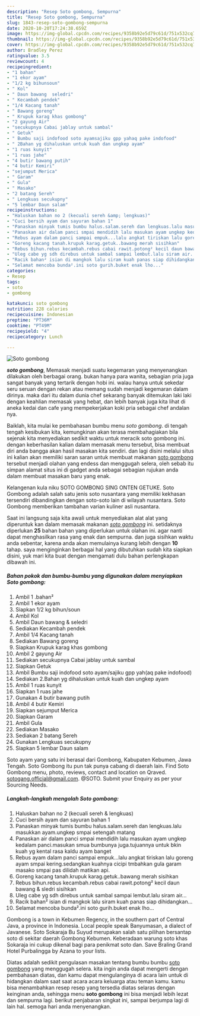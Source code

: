 ```yaml
---
description: "Resep Soto gombong, Sempurna"
title: "Resep Soto gombong, Sempurna"
slug: 1843-resep-soto-gombong-sempurna
date: 2020-10-20T17:24:38.659Z
image: https://img-global.cpcdn.com/recipes/9358b92e5d79c61d/751x532cq70/soto-gombong-foto-resep-utama.jpg
thumbnail: https://img-global.cpcdn.com/recipes/9358b92e5d79c61d/751x532cq70/soto-gombong-foto-resep-utama.jpg
cover: https://img-global.cpcdn.com/recipes/9358b92e5d79c61d/751x532cq70/soto-gombong-foto-resep-utama.jpg
author: Bradley Perez
ratingvalue: 3.5
reviewcount: 4
recipeingredient:
- "1 bahan"
- "1 ekor ayam"
- "1/2 kg bihunsoun"
- " Kol"
- " Daun bawang  seledri"
- " Kecambah pendek"
- "1/4 Kacang tanah"
- " Bawang goreng"
- " Krupuk karag khas gombong"
- "2 gayung Air"
- "secukupnya Cabai jablay untuk sambal"
- " Getuk"
- " Bumbu saji indofood soto ayamsajiku gpp yahaq pake indofood"
- " 2Bahan yg dihaluskan untuk kuah dan ungkep ayam"
- "1 ruas kunyit"
- "1 ruas jahe"
- "4 butir bawang putih"
- "4 butir Kemiri"
- "sejumput Merica"
- " Garam"
- " Gula"
- " Masako"
- "2 batang Sereh"
- " Lengkuas secukupny"
- "5 lembar Daun salam"
recipeinstructions:
- "Haluskan bahan no 2 (kecuali sereh &amp; lengkuas)"
- "Cuci bersih ayam dan sayuran bahan 1"
- "Panaskan minyak tumis bumbu halus.salam.sereh dan lengkuas.lalu masukkan ayam.ungkep smpai setengah matang"
- "Panaskan air dalam panci smpai mendidih lalu masukan ayam ungkep kedalam panci.masukan smua bumbunya juga.tujuannya untuk bkin kuah yg kental rasa kaldu ayam banget"
- "Rebus ayam dalam panci sampai empuk...lalu angkat tiriskan lalu goreng ayam smpai kering.sedangkan kuahnya cicipi tmbahkan gula garam masako smpai pas dilidah matikan api."
- "Goreng kacang tanah.krupuk karag.getuk..bawang merah sisihkan"
- "Rebus bihun.rebus kecambah.rebus cabai rawit.potong² kecil daun bawang &amp; sledri sisihkan"
- "Uleg cabe yg sdh direbus untuk sambal sampai lembut.lalu siram air..."
- "Racik bahan² isian di mangkok lalu siram kuah panas siap dihidangkan..."
- "Selamat mencoba bunda².ini soto gurih.buket enak lho..."
categories:
- Resep
tags:
- soto
- gombong

katakunci: soto gombong 
nutrition: 228 calories
recipecuisine: Indonesian
preptime: "PT36M"
cooktime: "PT49M"
recipeyield: "4"
recipecategory: Lunch

---
```



![Soto gombong](https://img-global.cpcdn.com/recipes/9358b92e5d79c61d/751x532cq70/soto-gombong-foto-resep-utama.jpg)

<b><i>soto gombong</i></b>, Memasak menjadi suatu kegemaran yang menyenangkan dilakukan oleh berbagai orang. bukan hanya para wanita, sebagian pria juga sangat banyak yang tertarik dengan hobi ini. walau hanya untuk sekedar seru seruan dengan rekan atau memang sudah menjadi kegemaran dalam dirinya. maka dari itu dalam dunia chef sekarang banyak ditemukan laki laki dengan keahlian memasak yang hebat, dan lebih banyak juga kita lihat di aneka kedai dan cafe yang mempekerjakan koki pria sebagai chef andalan nya.

Baiklah, kita mulai ke pembahasan bumbu menu <i>soto gombong</i>. di tengah tengah kesibukan kita, kemungkinan akan terasa membahagiakan bila sejenak kita menyediakan sedikit waktu untuk meracik soto gombong ini. dengan keberhasilan kalian dalam memasak menu tersebut, bisa membuat diri anda bangga akan hasil masakan kita sendiri. dan lagi disini melalui situs ini kalian akan memiliki saran saran untuk membuat makanan <u>soto gombong</u> tersebut menjadi olahan yang endess dan menggugah selera, oleh sebab itu simpan alamat situs ini di gadget anda sebagai sebagian rujukan anda dalam membuat masakan baru yang enak.

Kelangenan kula niku SOTO GOMBONG SING ONTEN GETUKE. Soto Gombong adalah salah satu jenis soto nusantara yang memiliki kekhasan tersendiri dibandingkan dengan soto-soto lain di wilayah nusantara. Soto Gombong memberikan tambahan varian kuliner asli nusantara.


Saat ini langsung saja kita awali untuk menyediakan alat alat yang diperuntuk kan dalam memasak makanan <u><i>soto gombong</i></u> ini. setidaknya diperlukan <b>25</b> bahan bahan yang diperlukan untuk olahan ini. agar nanti dapat menghasilkan rasa yang enak dan sempurna. dan juga sisihkan waktu anda sebentar, karena anda akan memulainya kurang lebih dengan <b>10</b> tahap. saya menginginkan berbagai hal yang dibutuhkan sudah kita siapkan disini, yuk mari kita buat dengan mengamati dulu bahan perlengkapan dibawah ini.

<!--inarticleads1-->

##### Bahan pokok dan bumbu-bumbu yang digunakan dalam menyiapkan Soto gombong:

1. Ambil 1 .bahan²
1. Ambil 1 ekor ayam
1. Siapkan 1/2 kg bihun/soun
1. Ambil  Kol
1. Ambil  Daun bawang &amp; seledri
1. Sediakan  Kecambah pendek
1. Ambil 1/4 Kacang tanah
1. Sediakan  Bawang goreng
1. Siapkan  Krupuk karag khas gombong
1. Ambil 2 gayung Air
1. Sediakan secukupnya Cabai jablay untuk sambal
1. Siapkan  Getuk
1. Ambil  Bumbu saji indofood soto ayam/sajiku gpp yah(aq pake indofood)
1. Sediakan  2.Bahan yg dihaluskan untuk kuah dan ungkep ayam
1. Ambil 1 ruas kunyit
1. Siapkan 1 ruas jahe
1. Gunakan 4 butir bawang putih
1. Ambil 4 butir Kemiri
1. Siapkan sejumput Merica
1. Siapkan  Garam
1. Ambil  Gula
1. Sediakan  Masako
1. Sediakan 2 batang Sereh
1. Gunakan  Lengkuas secukupny
1. Siapkan 5 lembar Daun salam


Soto ayam yang satu ini berasal dari Gombong, Kabupaten Kebumen, Jawa Tengah. Soto Gombong itu pun tak punya cabang di daerah lain. Find Soto Gombong menu, photo, reviews, contact and location on Qraved. sotogang.official@gmail.com. @SOTO. Submit your Enquiry as per your Sourcing Needs. 

<!--inarticleads2-->

##### Langkah-langkah mengolah Soto gombong:

1. Haluskan bahan no 2 (kecuali sereh &amp; lengkuas)
1. Cuci bersih ayam dan sayuran bahan 1
1. Panaskan minyak tumis bumbu halus.salam.sereh dan lengkuas.lalu masukkan ayam.ungkep smpai setengah matang
1. Panaskan air dalam panci smpai mendidih lalu masukan ayam ungkep kedalam panci.masukan smua bumbunya juga.tujuannya untuk bkin kuah yg kental rasa kaldu ayam banget
1. Rebus ayam dalam panci sampai empuk...lalu angkat tiriskan lalu goreng ayam smpai kering.sedangkan kuahnya cicipi tmbahkan gula garam masako smpai pas dilidah matikan api.
1. Goreng kacang tanah.krupuk karag.getuk..bawang merah sisihkan
1. Rebus bihun.rebus kecambah.rebus cabai rawit.potong² kecil daun bawang &amp; sledri sisihkan
1. Uleg cabe yg sdh direbus untuk sambal sampai lembut.lalu siram air...
1. Racik bahan² isian di mangkok lalu siram kuah panas siap dihidangkan...
1. Selamat mencoba bunda².ini soto gurih.buket enak lho...


Gombong is a town in Kebumen Regency, in the southern part of Central Java, a province in Indonesia. Local people speak Banyumasan, a dialect of Javanese. Soto Sokaraja Bu Suyud merupakan salah satu pilihan bersantap soto di sekitar daerah Gombong Kebumen. Keberadaan warung soto khas Sokaraja ini cukup dikenal bagi para penikmat soto dan. Save Braling Grand Hotel Purbalingga by Azana to your lists. 

Diatas adalah sedikit pengulasan masakan tentang bumbu bumbu <u>soto gombong</u> yang menggugah selera. kita ingin anda dapat mengerti dengan pembahasan diatas, dan kamu dapat mengulanginya di acara lain untuk di hidangkan dalam saat saat acara acara keluarga atau teman kamu. kamu bisa menambahkan resep resep yang tersedia diatas selaras dengan keinginan anda, sehingga menu <b>soto gombong</b> ini bisa menjadi lebih lezat dan sempurna lagi. berikut penjabaran singkat ini, sampai berjumpa lagi di lain hal. semoga hari anda menyenangkan.
